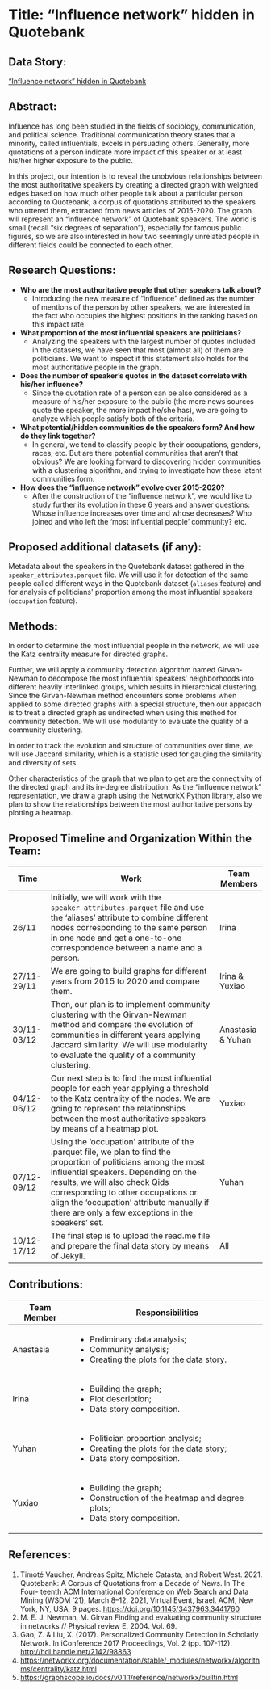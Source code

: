 # Title: “Influence network” hidden in Quotebank

## Data Story:
[“Influence network” hidden in Quotebank](https://popkova-a.github.io/ADA-data-story-2021/)

## Abstract:
Influence has long been studied in the fields of sociology, communication, and political science. Traditional communication theory states that a minority, called influentials, excels in persuading others. Generally, more quotations of a person indicate more impact of this speaker or at least his/her higher exposure to the public. 

In this project, our intention is to reveal the unobvious relationships between the most authoritative speakers by creating a directed graph with weighted edges based on how much other people talk about a particular person according to Quotebank, a corpus of quotations attributed to the speakers who uttered them, extracted from news articles of 2015-2020. The graph will represent an “influence network” of Quotebank speakers. The world is small (recall “six degrees of separation”), especially for famous public figures, so we are also interested in how two seemingly unrelated people in different fields could be connected to each other.

## Research Questions:
* **Who are the most authoritative people that other speakers talk about?** 
    - Introducing the new measure of “influence” defined as the number of mentions of the person by other speakers, we are interested in the fact who occupies the highest positions in the ranking based on this impact rate. 
* **What proportion of the most influential speakers are politicians?**
    - Analyzing the speakers with the largest number of quotes included in the datasets, we have seen that most (almost all) of them are politicians. We want to inspect if this statement also holds for the most authoritative people in the graph. 
* **Does the number of speaker’s quotes in the dataset correlate with his/her influence?**
    - Since the quotation rate of a person can be also considered as a measure of his/her exposure to the public (the more news sources quote the speaker, the more impact he/she has), we are going to analyze which people satisfy both of the criteria.
* **What potential/hidden communities do the speakers form? And how do they link together?**
    - In general, we tend to classify people by their occupations, genders, races, etc. But are there potential communities that aren’t that obvious? We are looking forward to discovering hidden communities with a clustering algorithm, and trying to investigate how these latent communities form.
* **How does the “influence network” evolve over 2015-2020?**
    - After the construction of the “influence network”, we would like to study further its evolution in these 6 years and answer questions: Whose influence increases over time and whose decreases? Who joined and who left the ‘most influential people’ community? etc.

## Proposed additional datasets (if any): 
Metadata about the speakers in the Quotebank dataset gathered in the `speaker_attributes.parquet` file. We will use it for detection of the same people called different ways in the Quotebank dataset (`aliases` feature) and for analysis of politicians' proportion among the most influential speakers (`occupation` feature).   
 
## Methods:
In order to determine the most influential people in the network, we will use the Katz centrality measure for directed graphs.

Further, we will apply a community detection algorithm named Girvan-Newman to decompose the most influential speakers’ neighborhoods into different heavily interlinked groups, which results in hierarchical clustering. Since the Girvan-Newman method encounters some problems when applied to some directed graphs with a special structure, then our approach is to treat a directed graph as undirected when using this method for community detection. We will use modularity to evaluate the quality of a community clustering.

In order to track the evolution and structure of communities over time, we will use Jaccard similarity, which is a statistic used for gauging the similarity and diversity of sets.

Other characteristics of the graph that we plan to get are the connectivity of the directed graph and its in-degree distribution. As the “influence network” representation, we draw a graph using the NetworkX Python library, also we plan to show the relationships between the most authoritative persons by plotting a heatmap.

## Proposed Timeline and Organization Within the Team:
| Time | Work | Team Members |
| ---- | ---- | ---- |
| 26/11 | Initially, we will work with the `speaker_attributes.parquet` file and use the ‘aliases’ attribute to combine different nodes corresponding to the same person in one node and get a one-to-one correspondence between a name and a person. | Irina |
| 27/11-29/11 | We are going to build graphs for different years from 2015 to 2020 and compare them. | Irina & Yuxiao  |
| 30/11-03/12 | Then, our plan is to implement community clustering with the Girvan-Newman method and compare the evolution of communities in different years applying Jaccard similarity. We will use modularity to evaluate the quality of a community clustering. | Anastasia & Yuhan |
| 04/12-06/12 | Our next step is to find the most influential people for each year applying a threshold to the Katz centrality of the nodes. We are going to represent the relationships between the most authoritative speakers by means of a heatmap plot. | Yuxiao |
| 07/12-09/12 | Using the ‘occupation’ attribute of the .parquet file, we plan to find the proportion of politicians among the most influential speakers. Depending on the results, we will also check Qids corresponding to other occupations or align the ‘occupation’ attribute manually if there are only a few exceptions in the speakers’ set. | Yuhan |
| 10/12-17/12 | The final step is to upload the read.me file and prepare the final data story by means of Jekyll. | All |

## Contributions:
| Team Member | Responsibilities |
| ---- | ---- |
| Anastasia | <ul><li>Preliminary data analysis;</li><li>Community analysis;</li><li>Creating the plots for the data story.</li></ul> |
| Irina | <ul><li>Building the graph;</li><li>Plot description;</li><li>Data story composition.</li></ul> |
| Yuhan | <ul><li>Politician proportion analysis;</li><li>Creating the plots for the data story;</li><li>Data story composition.</li></ul> |
| Yuxiao |  <ul><li>Building the graph;</li><li>Construction of the heatmap and degree plots;</li><li>Data story composition.</li></ul> |

## References:
1. Timoté Vaucher, Andreas Spitz, Michele Catasta, and Robert West. 2021. Quotebank: A Corpus of Quotations from a Decade of News. In The Four- teenth ACM International Conference on Web Search and Data Mining (WSDM ’21), March 8–12, 2021, Virtual Event, Israel. ACM, New York, NY, USA, 9 pages. https://doi.org/10.1145/3437963.3441760
2. M. E. J. Newman, M. Girvan Finding and evaluating community structure in networks // Physical review E, 2004. Vol. 69.
3. Gao, Z. & Liu, X. (2017). Personalized Community Detection in Scholarly Network. In iConference 2017 Proceedings, Vol. 2 (pp. 107-112). http://hdl.handle.net/2142/98863
4. https://networkx.org/documentation/stable/_modules/networkx/algorithms/centrality/katz.html
5. https://graphscope.io/docs/v0.1.1/reference/networkx/builtin.html
